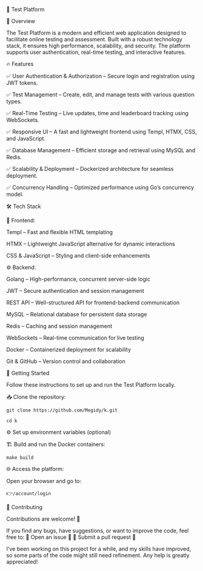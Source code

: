 📝 Test Platform

🌟 Overview

The Test Platform is a modern and efficient web application designed to facilitate online testing and assessment. Built with a robust technology stack, it ensures high performance, scalability, and security. The platform supports user authentication, real-time testing, and interactive features.

🔥 Features

✅ User Authentication & Authorization – Secure login and registration using JWT tokens.

✅ Test Management – Create, edit, and manage tests with various question types.

✅ Real-Time Testing – Live updates, time and leaderboard tracking using WebSockets.

✅ Responsive UI – A fast and lightweight frontend using Templ, HTMX, CSS, and JavaScript.

✅ Database Management – Efficient storage and retrieval using MySQL and Redis.

✅ Scalability & Deployment – Dockerized architecture for seamless deployment.

✅ Concurrency Handling – Optimized performance using Go’s concurrency model.

🛠️ Tech Stack

🎨 Frontend:

Templ – Fast and flexible HTML templating

HTMX – Lightweight JavaScript alternative for dynamic interactions

CSS & JavaScript – Styling and client-side enhancements

⚙ Backend:

Golang – High-performance, concurrent server-side logic

JWT – Secure authentication and session management

REST API – Well-structured API for frontend-backend communication

MySQL – Relational database for persistent data storage

Redis – Caching and session management

WebSockets – Real-time communication for live testing

Docker – Containerized deployment for scalability

Git & GitHub – Version control and collaboration

🚀 Getting Started

Follow these instructions to set up and run the Test Platform locally.

📥 Clone the repository:

```git clone https://github.com/Megidy/k.git```

```cd k```

⚙ Set up environment variables (optional)

🏗 Build and run the Docker containers:

```make build```

🌐 Access the platform:

Open your browser and go to:

👉```/account/login```

🤝 Contributing

Contributions are welcome! 🎉

If you find any bugs, have suggestions, or want to improve the code, feel free to:
🔹 Open an issue 🐛
🔹 Submit a pull request 🚀

I've been working on this project for a while, and my skills have improved, so some parts of the code might still need refinement. Any help is greatly appreciated! 

